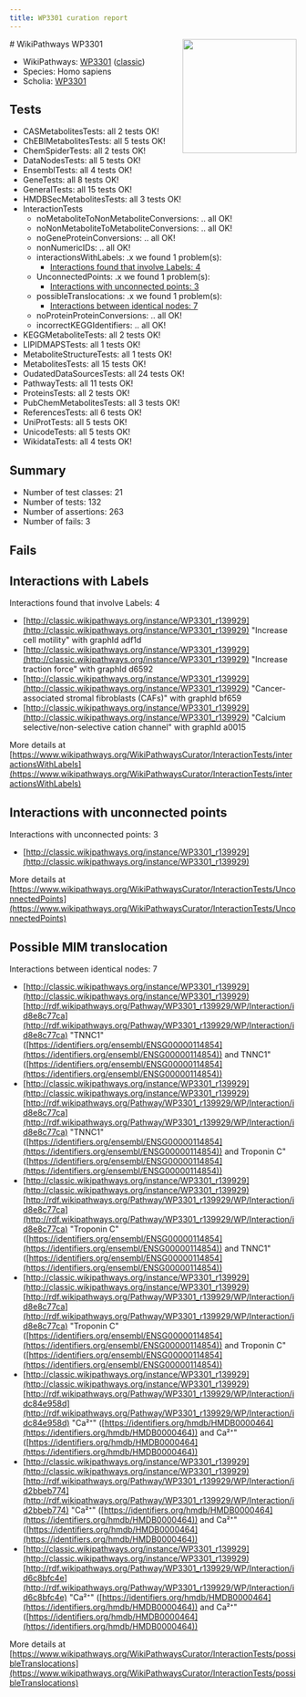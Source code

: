 ```yaml
---
title: WP3301 curation report
---
```


<img style="float: right; width: 200px" src="https://upload.wikimedia.org/wikipedia/commons/thumb/8/83/Wplogo_with_text_500.png/640px-Wplogo_with_text_500.png" />
# WikiPathways WP3301

* WikiPathways: [WP3301](https://wikipathways.org/pathways/WP3301) ([classic](https://classic.wikipathways.org/instance/WP3301))
* Species: Homo sapiens
* Scholia: [WP3301](https://scholia.toolforge.org/wikipathways/WP3301)
## Tests
* CASMetabolitesTests: all 2 tests OK!
* ChEBIMetabolitesTests: all 5 tests OK!
* ChemSpiderTests: all 2 tests OK!
* DataNodesTests: all 5 tests OK!
* EnsemblTests: all 4 tests OK!
* GeneTests: all 8 tests OK!
* GeneralTests: all 15 tests OK!
* HMDBSecMetabolitesTests: all 3 tests OK!
* InteractionTests
    * noMetaboliteToNonMetaboliteConversions: .. all OK!
    * noNonMetaboliteToMetaboliteConversions: .. all OK!
    * noGeneProteinConversions: .. all OK!
    * nonNumericIDs: .. all OK!
    * interactionsWithLabels: .x we found 1 problem(s):
        * [Interactions found that involve Labels: 4](#630d267b)
    * UnconnectedPoints: .x we found 1 problem(s):
        * [Interactions with unconnected points: 3](#35a61adb)
    * possibleTranslocations: .x we found 1 problem(s):
        * [Interactions between identical nodes: 7](#1c11820c)
    * noProteinProteinConversions: .. all OK!
    * incorrectKEGGIdentifiers: .. all OK!
* KEGGMetaboliteTests: all 2 tests OK!
* LIPIDMAPSTests: all 1 tests OK!
* MetaboliteStructureTests: all 1 tests OK!
* MetabolitesTests: all 15 tests OK!
* OudatedDataSourcesTests: all 24 tests OK!
* PathwayTests: all 11 tests OK!
* ProteinsTests: all 2 tests OK!
* PubChemMetabolitesTests: all 3 tests OK!
* ReferencesTests: all 6 tests OK!
* UniProtTests: all 5 tests OK!
* UnicodeTests: all 5 tests OK!
* WikidataTests: all 4 tests OK!


## Summary

* Number of test classes: 21
* Number of tests: 132
* Number of assertions: 263
* Number of fails: 3

## Fails

<a name="630d267b" />

## Interactions with Labels

Interactions found that involve Labels: 4

* [http://classic.wikipathways.org/instance/WP3301_r139929](http://classic.wikipathways.org/instance/WP3301_r139929) "Increase cell 
motility" with graphId adf1d
* [http://classic.wikipathways.org/instance/WP3301_r139929](http://classic.wikipathways.org/instance/WP3301_r139929) "Increase traction 
force" with graphId d6592
* [http://classic.wikipathways.org/instance/WP3301_r139929](http://classic.wikipathways.org/instance/WP3301_r139929) "Cancer-associated stromal fibroblasts
(CAFs)" with graphId bf659
* [http://classic.wikipathways.org/instance/WP3301_r139929](http://classic.wikipathways.org/instance/WP3301_r139929) "Calcium selective/non-selective
cation channel" with graphId a0015


More details at [https://www.wikipathways.org/WikiPathwaysCurator/InteractionTests/interactionsWithLabels](https://www.wikipathways.org/WikiPathwaysCurator/InteractionTests/interactionsWithLabels)

<a name="35a61adb" />

## Interactions with unconnected points

Interactions with unconnected points: 3

* [http://classic.wikipathways.org/instance/WP3301_r139929](http://classic.wikipathways.org/instance/WP3301_r139929)


More details at [https://www.wikipathways.org/WikiPathwaysCurator/InteractionTests/UnconnectedPoints](https://www.wikipathways.org/WikiPathwaysCurator/InteractionTests/UnconnectedPoints)

<a name="1c11820c" />

## Possible MIM translocation

Interactions between identical nodes: 7

* [http://classic.wikipathways.org/instance/WP3301_r139929](http://classic.wikipathways.org/instance/WP3301_r139929) [http://rdf.wikipathways.org/Pathway/WP3301_r139929/WP/Interaction/id8e8c77ca](http://rdf.wikipathways.org/Pathway/WP3301_r139929/WP/Interaction/id8e8c77ca) "TNNC1" ([https://identifiers.org/ensembl/ENSG00000114854](https://identifiers.org/ensembl/ENSG00000114854)) and 
TNNC1" ([https://identifiers.org/ensembl/ENSG00000114854](https://identifiers.org/ensembl/ENSG00000114854))
* [http://classic.wikipathways.org/instance/WP3301_r139929](http://classic.wikipathways.org/instance/WP3301_r139929) [http://rdf.wikipathways.org/Pathway/WP3301_r139929/WP/Interaction/id8e8c77ca](http://rdf.wikipathways.org/Pathway/WP3301_r139929/WP/Interaction/id8e8c77ca) "TNNC1" ([https://identifiers.org/ensembl/ENSG00000114854](https://identifiers.org/ensembl/ENSG00000114854)) and 
Troponin C" ([https://identifiers.org/ensembl/ENSG00000114854](https://identifiers.org/ensembl/ENSG00000114854))
* [http://classic.wikipathways.org/instance/WP3301_r139929](http://classic.wikipathways.org/instance/WP3301_r139929) [http://rdf.wikipathways.org/Pathway/WP3301_r139929/WP/Interaction/id8e8c77ca](http://rdf.wikipathways.org/Pathway/WP3301_r139929/WP/Interaction/id8e8c77ca) "Troponin C" ([https://identifiers.org/ensembl/ENSG00000114854](https://identifiers.org/ensembl/ENSG00000114854)) and 
TNNC1" ([https://identifiers.org/ensembl/ENSG00000114854](https://identifiers.org/ensembl/ENSG00000114854))
* [http://classic.wikipathways.org/instance/WP3301_r139929](http://classic.wikipathways.org/instance/WP3301_r139929) [http://rdf.wikipathways.org/Pathway/WP3301_r139929/WP/Interaction/id8e8c77ca](http://rdf.wikipathways.org/Pathway/WP3301_r139929/WP/Interaction/id8e8c77ca) "Troponin C" ([https://identifiers.org/ensembl/ENSG00000114854](https://identifiers.org/ensembl/ENSG00000114854)) and 
Troponin C" ([https://identifiers.org/ensembl/ENSG00000114854](https://identifiers.org/ensembl/ENSG00000114854))
* [http://classic.wikipathways.org/instance/WP3301_r139929](http://classic.wikipathways.org/instance/WP3301_r139929) [http://rdf.wikipathways.org/Pathway/WP3301_r139929/WP/Interaction/idc84e958d](http://rdf.wikipathways.org/Pathway/WP3301_r139929/WP/Interaction/idc84e958d) "Ca²⁺" ([https://identifiers.org/hmdb/HMDB0000464](https://identifiers.org/hmdb/HMDB0000464)) and 
Ca²⁺" ([https://identifiers.org/hmdb/HMDB0000464](https://identifiers.org/hmdb/HMDB0000464))
* [http://classic.wikipathways.org/instance/WP3301_r139929](http://classic.wikipathways.org/instance/WP3301_r139929) [http://rdf.wikipathways.org/Pathway/WP3301_r139929/WP/Interaction/id2bbeb774](http://rdf.wikipathways.org/Pathway/WP3301_r139929/WP/Interaction/id2bbeb774) "Ca²⁺" ([https://identifiers.org/hmdb/HMDB0000464](https://identifiers.org/hmdb/HMDB0000464)) and 
Ca²⁺" ([https://identifiers.org/hmdb/HMDB0000464](https://identifiers.org/hmdb/HMDB0000464))
* [http://classic.wikipathways.org/instance/WP3301_r139929](http://classic.wikipathways.org/instance/WP3301_r139929) [http://rdf.wikipathways.org/Pathway/WP3301_r139929/WP/Interaction/id6c8bfc4e](http://rdf.wikipathways.org/Pathway/WP3301_r139929/WP/Interaction/id6c8bfc4e) "Ca²⁺" ([https://identifiers.org/hmdb/HMDB0000464](https://identifiers.org/hmdb/HMDB0000464)) and 
Ca²⁺" ([https://identifiers.org/hmdb/HMDB0000464](https://identifiers.org/hmdb/HMDB0000464))


More details at [https://www.wikipathways.org/WikiPathwaysCurator/InteractionTests/possibleTranslocations](https://www.wikipathways.org/WikiPathwaysCurator/InteractionTests/possibleTranslocations)

